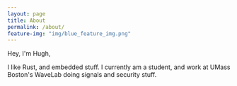 ```yaml
---
layout: page
title: About
permalink: /about/
feature-img: "img/blue_feature_img.png"
---
```


Hey, I'm Hugh, 

I like Rust, and embedded stuff.
I currently am a student, and work at UMass Boston's WaveLab doing signals and security stuff. 


